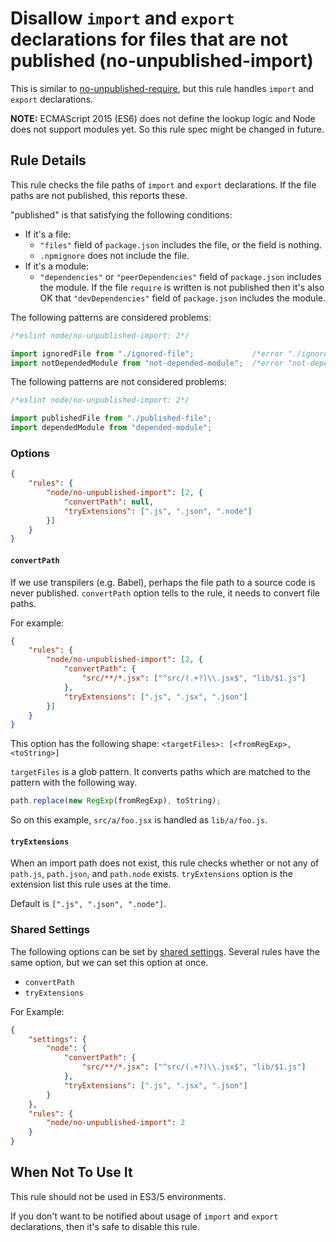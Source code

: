 # Disallow `import` and `export` declarations for files that are not published (no-unpublished-import)

This is similar to [no-unpublished-require](no-unpublished-require.md), but this rule handles `import` and `export` declarations.

**NOTE:** ECMAScript 2015 (ES6) does not define the lookup logic and Node does not support modules yet. So this rule spec might be changed in future.

## Rule Details

This rule checks the file paths of `import` and `export` declarations.
If the file paths are not published, this reports these.

"published" is that satisfying the following conditions:

- If it's a file:
  - `"files"` field of `package.json` includes the file, or the field is nothing.
  - `.npmignore` does not include the file.
- If it's a module:
  - `"dependencies"` or `"peerDependencies"` field of `package.json` includes the module.
    If the file `require` is written is not published then it's also OK that `"devDependencies"` field of `package.json` includes the module.

The following patterns are considered problems:

```js
/*eslint node/no-unpublished-import: 2*/

import ignoredFile from "./ignored-file";             /*error "./ignored-file" is not published.*/
import notDependedModule from "not-depended-module";  /*error "not-depended-module" is not published.*/
```

The following patterns are not considered problems:

```js
/*eslint node/no-unpublished-import: 2*/

import publishedFile from "./published-file";
import dependedModule from "depended-module";
```

### Options

```json
{
    "rules": {
        "node/no-unpublished-import": [2, {
            "convertPath": null,
            "tryExtensions": [".js", ".json", ".node"]
        }]
    }
}
```

#### `convertPath`

If we use transpilers (e.g. Babel), perhaps the file path to a source code is never published.
`convertPath` option tells to the rule, it needs to convert file paths.

For example:

```json
{
    "rules": {
        "node/no-unpublished-import": [2, {
            "convertPath": {
                "src/**/*.jsx": ["^src/(.+?)\\.jsx$", "lib/$1.js"]
            },
            "tryExtensions": [".js", ".jsx", ".json"]
        }]
    }
}
```

This option has the following shape: `<targetFiles>: [<fromRegExp>, <toString>]`

`targetFiles` is a glob pattern.
It converts paths which are matched to the pattern with the following way.

```js
path.replace(new RegExp(fromRegExp), toString);
```

So on this example, `src/a/foo.jsx` is handled as `lib/a/foo.js`.

#### `tryExtensions`

When an import path does not exist, this rule checks whether or not any of `path.js`, `path.json`, and `path.node` exists.
`tryExtensions` option is the extension list this rule uses at the time.

Default is `[".js", ".json", ".node"]`.

### Shared Settings

The following options can be set by [shared settings](http://eslint.org/docs/user-guide/configuring.html#adding-shared-settings).
Several rules have the same option, but we can set this option at once.

- `convertPath`
- `tryExtensions`

For Example:

```json
{
    "settings": {
        "node": {
            "convertPath": {
                "src/**/*.jsx": ["^src/(.+?)\\.jsx$", "lib/$1.js"]
            },
            "tryExtensions": [".js", ".jsx", ".json"]
        }
    },
    "rules": {
        "node/no-unpublished-import": 2
    }
}
```

## When Not To Use It

This rule should not be used in ES3/5 environments.

If you don't want to be notified about usage of `import` and `export` declarations, then it's safe to disable this rule.
